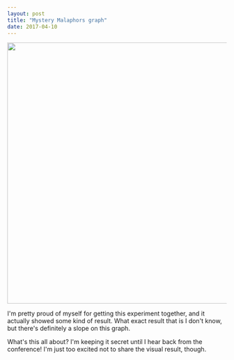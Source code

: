 ```yaml
---
layout: post
title: "Mystery Malaphors graph"
date: 2017-04-10
---
```


<center><img src="{{ site.url }}/assets/malaphor-graph.png" style="width:600px; height:auto"></center>

I'm pretty proud of myself for getting this experiment together, and it actually showed some kind of result. What exact result that is I don't know, but there's definitely a slope on this graph.

What's this all about? I'm keeping it secret until I hear back from the conference! I'm just too excited not to share the visual result, though.

